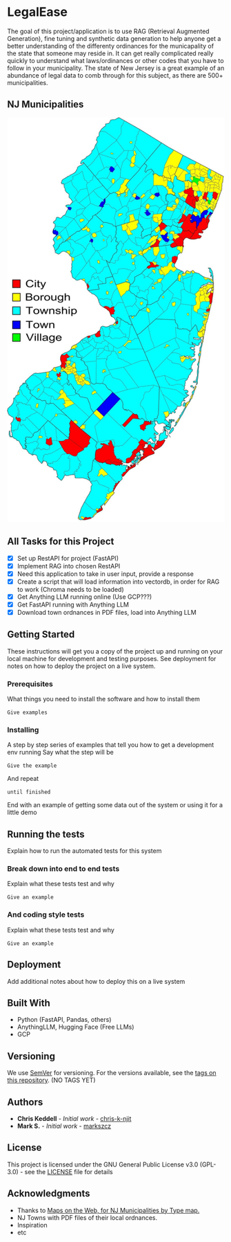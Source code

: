 # LegalEase

The goal of this project/application is to use RAG (Retrieval Augmented Generation), fine tuning and synthetic data generation to help anyone get a better understanding of the differenty ordinances for the municapality of the state that someone may reside in. It can get really complicated really quickly to understand what laws/ordinances or other codes that you have to follow in your municipality. The state of New Jersey is a great example of an abundance of legal data to comb through for this subject, as there are 500+ municipalities. 

<!-- (OLD) Midterm Video Submission:
* [Google Drive Link](https://drive.google.com/file/d/1YeIE871AmlUrumjTLenjm5BhkbxfvnD0/view?usp=sharing) - Video on Google Drive -->
<!-- 
## FINAL Video Submission:
* Adding here within next few days. -->

## NJ Municipalities
![All Municipalities in NJ](/images/NJ_Municipality_Map.jpg)

## All Tasks for this Project
- [x] Set up RestAPI for project (FastAPI)
- [x] Implement RAG into chosen RestAPI
- [x] Need this application to take in user input, provide a response
- [x] Create a script that will load information into vectordb, in order for RAG to work (Chroma needs to be loaded)
- [x] Get Anything LLM running online (Use GCP???)
- [x] Get FastAPI running with Anything LLM
- [x] Download town ordnances in PDF files, load into Anything LLM

## Getting Started
These instructions will get you a copy of the project up and running on your local machine for development and testing purposes. See deployment for notes on how to deploy the project on a live system.

### Prerequisites
What things you need to install the software and how to install them
```
Give examples
```

### Installing
A step by step series of examples that tell you how to get a development env running
Say what the step will be
```
Give the example
```
And repeat
```
until finished
```
End with an example of getting some data out of the system or using it for a little demo

## Running the tests
Explain how to run the automated tests for this system

### Break down into end to end tests
Explain what these tests test and why
```
Give an example
```

### And coding style tests
Explain what these tests test and why
```
Give an example
```

## Deployment
Add additional notes about how to deploy this on a live system

## Built With
* Python (FastAPI, Pandas, others)
* AnythingLLM, Hugging Face (Free LLMs)
* GCP

## Versioning
We use [SemVer](http://semver.org/) for versioning. For the versions available, see the [tags on this repository](https://github.com/your/project/tags). (NO TAGS YET)

## Authors
* **Chris Keddell** - *Initial work* - [chris-k-njit](https://github.com/chris-k-njit)
* **Mark S.** - *Initial work* - [markszcz](https://github.com/markszcz)

## License
This project is licensed under the GNU General Public License v3.0 (GPL-3.0) - see the [LICENSE](LICENSE) file for details

## Acknowledgments
* Thanks to <a href="https://mapsontheweb.zoom-maps.com/post/127873974472/new-jersey-municipalities-by-type-by">Maps on the Web, for NJ Municipalities by Type map.</a>
* NJ Towns with PDF files of their local ordnances.
* Inspiration
* etc
